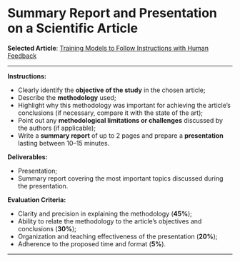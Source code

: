 # Summary Report and Presentation on a Scientific Article

**Selected Article**: [Training Models to Follow Instructions with Human Feedback](https://arxiv.org/pdf/2203.02155)

---

**Instructions:**

- Clearly identify the **objective of the study** in the chosen article;
- Describe the **methodology** used;
- Highlight why this methodology was important for achieving the article’s conclusions (if necessary, compare it with the state of the art);
- Point out any **methodological limitations or challenges** discussed by the authors (if applicable);
- Write a **summary report** of up to 2 pages and prepare a **presentation** lasting between 10–15 minutes.

**Deliverables:**

- Presentation;
- Summary report covering the most important topics discussed during the presentation.

**Evaluation Criteria:**

- Clarity and precision in explaining the methodology (**45%**);
- Ability to relate the methodology to the article’s objectives and conclusions (**30%**);
- Organization and teaching effectiveness of the presentation (**20%**);
- Adherence to the proposed time and format (**5%**).

---
